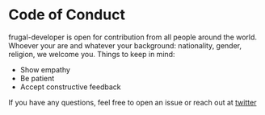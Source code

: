 # Code of Conduct
frugal-developer is open for contribution from all people around the world. Whoever your are and whatever your background: nationality, gender, religion, we welcome you. Things to keep in mind:

- Show empathy
- Be patient
- Accept constructive feedback

If you have any questions, feel free to open an issue or reach out at [twitter](https://twitter.com/ishandutta2007)
